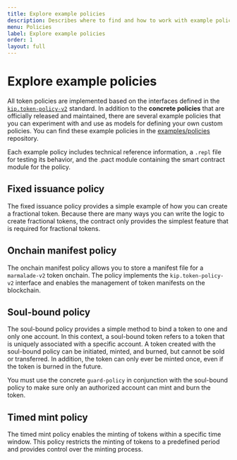 ```yaml
---
title: Explore example policies
description: Describes where to find and how to work with example policies.
menu: Policies
label: Explore example policies
order: 1
layout: full
---
```


# Explore example policies

All token policies are implemented based on the interfaces defined in the [`kip.token-policy-v2`](https://github.com/kadena-io/marmalade/blob/main/pact/kip/token-policy-v2.pact) standard.
In addition to the **concrete policies** that are officially released and maintained, there are several example policies that you can experiment with and use as models for defining your own custom policies.
You can find these example policies in the [examples/policies](https://github.com/kadena-io/marmalade/tree/main/examples/policies) repository.

Each example policy includes technical reference information, a `.repl` file for testing its behavior, and the .pact module containing the smart contract module for the policy. 

## Fixed issuance policy

The fixed issuance policy provides a simple example of how you can create a fractional token. 
Because there are many ways you can write the logic to create fractional tokens, the contract only provides the simplest feature that is required for fractional tokens.

## Onchain manifest policy

The onchain manifest policy allows you to store a manifest file for a `marmalade-v2` token onchain. 
The policy implements the `kip.token-policy-v2` interface and enables the management of token manifests on the blockchain.

## Soul-bound policy

The soul-bound policy provides a simple method to bind a token to one and only one account. 
In this context, a soul-bound token refers to a token that is uniquely associated with a specific account.
A token created with the soul-bound policy can be initiated, minted, and burned, but cannot be sold or transferred.
In addition, the token can only ever be minted once, even if the token is burned in the future.

You must use the concrete `guard-policy` in conjunction with the soul-bound policy to make sure only an authorized account can mint and burn the token.

## Timed mint policy

The timed mint policy enables the minting of tokens within a specific time window. 
This policy restricts the minting of tokens to a predefined period and provides control over the minting process.